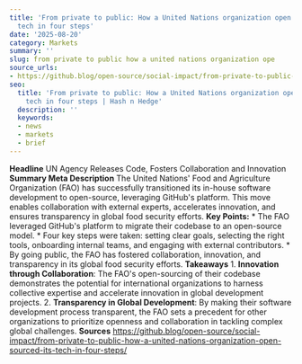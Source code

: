 ```yaml
---
title: 'From private to public: How a United Nations organization open sourced its
  tech in four steps'
date: '2025-08-20'
category: Markets
summary: ''
slug: from private to public how a united nations organization ope
source_urls:
- https://github.blog/open-source/social-impact/from-private-to-public-how-a-united-nations-organization-open-sourced-its-tech-in-four-steps/
seo:
  title: 'From private to public: How a United Nations organization open sourced its
    tech in four steps | Hash n Hedge'
  description: ''
  keywords:
  - news
  - markets
  - brief
---
```


**Headline** UN Agency Releases Code, Fosters Collaboration and Innovation  **Summary Meta Description** The United Nations' Food and Agriculture Organization (FAO) has successfully transitioned its in-house software development to open-source, leveraging GitHub's platform. This move enables collaboration with external experts, accelerates innovation, and ensures transparency in global food security efforts.  **Key Points:**  * The FAO leveraged GitHub's platform to migrate their codebase to an open-source model. * Four key steps were taken: setting clear goals, selecting the right tools, onboarding internal teams, and engaging with external contributors. * By going public, the FAO has fostered collaboration, innovation, and transparency in its global food security efforts.  **Takeaways**  1. **Innovation through Collaboration**: The FAO's open-sourcing of their codebase demonstrates the potential for international organizations to harness collective expertise and accelerate innovation in global development projects. 2. **Transparency in Global Development**: By making their software development process transparent, the FAO sets a precedent for other organizations to prioritize openness and collaboration in tackling complex global challenges.  **Sources** https://github.blog/open-source/social-impact/from-private-to-public-how-a-united-nations-organization-open-sourced-its-tech-in-four-steps/ 
